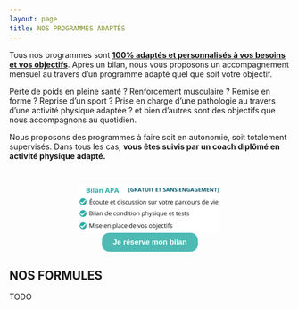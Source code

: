```yaml
---
layout: page
title: NOS PROGRAMMES ADAPTÉS
---
```


Tous nos programmes sont <b><u>100% adaptés et personnalisés à vos besoins et vos objectifs</u></b>. Après un bilan, nous vous proposons un accompagnement mensuel au travers d’un programme adapté quel que soit votre objectif.  

Perte de poids en pleine santé ? Renforcement musculaire ? Remise en forme ? Reprise d’un sport ? Prise en charge d’une pathologie au travers d’une activité physique adaptée ? et bien d’autres sont des objectifs que nous accompagnons au quotidien.  

Nous proposons des programmes à faire soit en autonomie, soit totalement supervisés. Dans tous les cas, **vous êtes suivis par un coach diplômé en activité physique adapté.**  

<div style="text-align: center">
  <img src="./assets/images/12.png" style="width: 50%; margin-top: 2em" /> 
  <br/>
  <a href="#contact-scrollpoint">
    <button style="
      background-color: #4dbab4;
      color: white;
      padding: 10px 20px;
      border: none;
      border-radius: 1em;
      font-weight: 800;
      line-height: 1.1;
    " >Je réserve mon bilan</button>
  </a>
</div>

## NOS FORMULES

TODO

<div id="contact-scrollpoint" />
